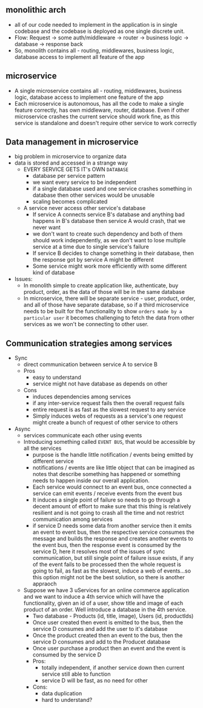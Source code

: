 ## monolithic arch
 - all of our code needed to implement in the application is in single codebase and the codebase is deployed as one single discrete unit. 
 - Flow: Request -> some auth/middleware -> router -> business logic -> database -> response back
 - So, monolith contains all - routing, middlewares, business logic, database access to implement all feature of the app

## microservice 
 - A single microservice contains all - routing, middlewares, business logic, database access to implement one feature of the app
 - Each microservice is autonomous, has all the code to make a single feature correctly, has own middleware, router, database. Even if other microservice crashes the current service should work fine, as this service is standalone and doesn't require other service to work correctly

## Data management in microservice 
 - big problem in microservice to organize data
 - data is stored and accessed in a strange way
   - EVERY SERVICE GETS IT's OWN `DATABASE`
     - database per service pattern
     - we want every service to be independent
     - if a single database used and one service crashes something in database then other services would be unusable 
     - scaling becomes complicated 
   - A service never access other service's database
     - If service A connects service B's database and anything bad happens in B's database then service A would crash, that we never want
     - we don't want to create such dependency and both of them should work independently, as we don't want to lose multiple service at a time due to single service's failure
     - If service B decides to change something in their database, then the response got by service A might be different
     - Some service might work more efficiently with some different kind of database
 - Issues: 
   - In monolith simple to create application like, authenticate, buy product, order, as the data of those will be in the same database
   - In microservice, there will be separate service - user, product, order, and all of those have separate database, so if a third microservice needs to be built for the functionality to show `orders made by a particular user` it becomes challenging to fetch the data from other services as we won't be connecting to other user.
## Communication strategies among services
   - Sync
     - direct communication between service A to service B
     - Pros
       - easy to understand
       - service might not have database as depends on other
     - Cons
       - induces dependencies among services
       - if any inter-service request fails then the overall request fails 
       - entire request is as fast as the slowest request to any service
       - Simply induces webs of requests as a service's one request might create a bunch of request of other service to others
   - Async
     - services communicate each other using events
     - Introducing something called `EVENT BUS`, that would be accessible by all the services
       - purpose is the handle little notification / events being emitted by different service
       - notifications / events are like little object that can be imagined as notes that describe something has happened or something needs to happen inside our overall application.
       - Each service would connect to an event bus, once connected a service can emit events / receive events from the event bus
       - It induces a single point of failure so needs to go through a decent amount of effort to make sure that this thing is relatively resilient and is not going to crash all the time and not restrict communication among services
       - if service D needs some data from another service then it emits an event to event bus, then the respective service consumes the message and builds the response and creates another events to the event bus, then the response event is consumed by the service D, here it resolves most of the issues of sync communication, but still single point of failure issue exists, if any of the event fails to be processed then the whole request is going to fail, as fast as the slowest, induce a web of events...so this option might not be the best solution, so there is another appraoch
     - Suppose we have 3 uServices for an online commerce application and we want to induce a 4th service which will have the functionality, given an id of a user, show title and image of each product of an order. Well introduce a database in the 4th service. 
       - Two database - Products (id, title, image), Users (id, productIds)
       - Once user created then event is emitted to the bus, then the service D consumes and add the user to it's database
       - Once the product created then an event to the bus, then the service D consumes and add to the Producet database
       - Once user purchase a product then  an event and the event is consumed by the service D 
       - Pros: 
         - totally independent, if another service down then current service still able to function
         - service D will be fast, as no need for other
       - Cons: 
         - data duplication 
         - hard to understand?

